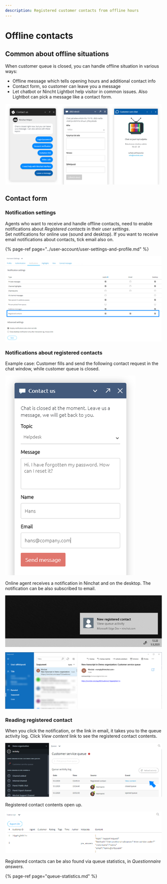 ```yaml
---
description: Registered customer contacts from offline hours
---
```


# Offline contacts

## Common about offline situations

When customer queue is closed, you can handle offline situation in various ways:

* Offline message which tells opening hours and additional contact info
* Contact form, so customer can leave you a message
* Let chatbot or Nincht Lightbot help visitor in common issues. Also Lightbot can pick a message like a contact form.

![Offline views: Ninchat Light-bot, Contact form, Offline message](../.gitbook/assets/offline-views.png)

## Contact form

### Notification settings

Agents who want to receive and handle offline contacts, need to enable notifications about _Registered contacts_ in their _user settings_.  
Set notifications for online use \(sound and desktop\). If you want to receive email notifications about contacts, tick email also on.

{% page-ref page="../user-account/user-settings-and-profile.md" %}

![User settings - Notifications - Registered contacts](../.gitbook/assets/registered-settings-en.png)

### Notifications about registered contacts

Example case: Customer fills and send the following contact request in the chat window, while customer queue is closed.

![Customer contact request](../.gitbook/assets/registered-customer-contact.PNG)

Online agent receives a notification in Ninchat and on the desktop. The notification can be also subscribed to email.

![](../.gitbook/assets/registered-notification-en.png)

![](../.gitbook/assets/registered-email.png)

### Reading registered contact

When you click the notification, or the link in email, it takes you to the queue activity log. Click _View content_ link to see the registered contact contents.

![Queue log: new registered contact](../.gitbook/assets/registered-log-en.png)

Registered contact contents open up. 

![Registered contact content](../.gitbook/assets/registered-transcript-en.png)

Registered contacts can be also found via queue statistics, in _Questionnaire answers._

{% page-ref page="queue-statistics.md" %}

